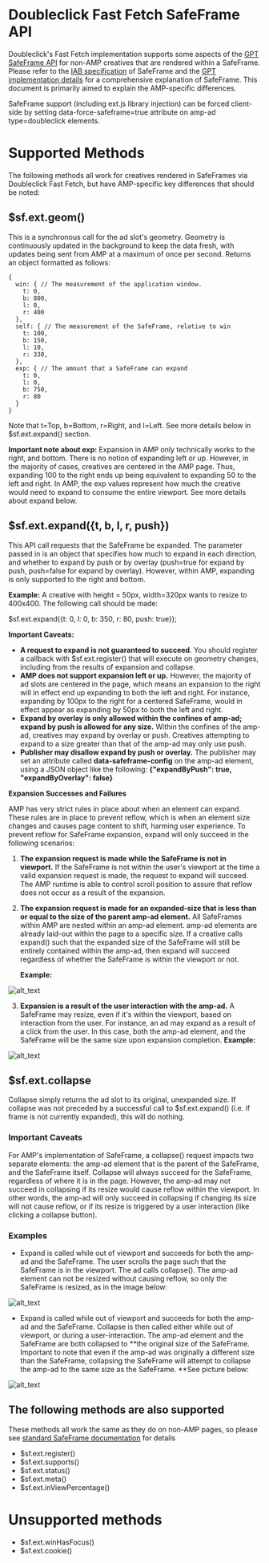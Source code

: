 # Doubleclick Fast Fetch SafeFrame API

Doubleclick's Fast Fetch implementation supports some aspects of the [GPT SafeFrame API](https://support.google.com/dfp_premium/answer/6023110) for non-AMP creatives that are rendered within a SafeFrame. Please refer to the [IAB specification](https://www.iab.com/wp-content/uploads/2014/08/SafeFrames_v1.1_final.pdf) of SafeFrame and the [GPT implementation details](https://support.google.com/dfp_premium/answer/6023110) for a comprehensive explanation of SafeFrame. This document is primarily aimed to explain the AMP-specific differences.

SafeFrame support (including ext.js library injection) can be forced client-side by setting data-force-safeframe=true attribute on amp-ad type=doubleclick elements.


# Supported Methods

The following methods all work for creatives rendered in SafeFrames via Doubleclick Fast Fetch, but have AMP-specific key differences that should be noted:


## $sf.ext.geom()

This is a synchronous call for the ad slot's geometry. Geometry is continuously updated in the background to keep the data fresh, with updates being sent from AMP at a maximum of once per second. Returns an object formatted as follows:


```
{
  win: { // The measurement of the application window.
    t: 0,
    b: 800,
    l: 0,
    r: 400
  },
  self: { // The measurement of the SafeFrame, relative to win
    t: 100,
    b: 150,
    l: 10,
    r: 330,
  },
  exp: { // The amount that a SafeFrame can expand
    t: 0,
    l: 0,
    b: 750,
    r: 80
  }
}
```


Note that t=Top, b=Bottom, r=Right, and l=Left. See more details below in $sf.ext.expand() section.

**Important note about exp:** Expansion in AMP only technically works to the right, and bottom. There is no notion of expanding left or up. However, in the majority of cases, creatives are centered in the AMP page. Thus, expanding 100 to the right ends up being equivalent to expanding 50 to the left and right. In AMP, the exp values represent how much the creative would need to expand to consume the entire viewport. See more details about expand below.


## \$sf.ext.expand({t, b, l, r, push})

This API call requests that the SafeFrame be expanded. The parameter passed in is an object that specifies how much to expand in each direction, and whether to expand by push or by overlay (push=true for expand by push, push=false for expand by overlay). However, within AMP, expanding is only supported to the right and bottom.

**Example:** A creative with height = 50px, width=320px wants to resize to 400x400. The following call should be made:

$sf.ext.expand({t: 0, l: 0, b: 350, r: 80, push: true});

**Important Caveats:**



*   **A request to expand is not guaranteed to succeed**. You should register a callback with $sf.ext.register() that will execute on geometry changes, including from the results of expansion and collapse.
*   **AMP does not support expansion left or up.** However, the majority of ad slots are centered in the page, which means an expansion to the right will in effect end up expanding to both the left and right. For instance, expanding by 100px to the right for a centered SafeFrame, would in effect appear as expanding by 50px to both the left and right.
*   **Expand by overlay is only allowed within the confines of amp-ad; expand by push is allowed for any size.** Within the confines of the amp-ad, creatives may expand by overlay or push. Creatives attempting to expand to a size greater than that of the amp-ad may only use push.
*   **Publisher may disallow expand by push or overlay.** The publisher may set an attribute called **data-safeframe-config** on the amp-ad element, using a JSON object like the following: **{"expandByPush": true, "expandByOverlay": false}**

**Expansion Successes and Failures**

AMP has very strict rules in place about when an element can expand. These rules are in place to prevent reflow, which is when an element size changes and causes page content to shift, harming user experience. To prevent reflow for SafeFrame expansion, expand will only succeed in the following scenarios:



1.  **The expansion request is made while the SafeFrame is not in viewport.** If the SafeFrame is not within the user's viewport at the time a valid expansion request is made, the request to expand will succeed. The AMP runtime is able to control scroll position to assure that reflow does not occur as a result of the expansion.
1.  **The expansion request is made for an expanded-size that is less than or equal to the size of the parent amp-ad element.** All SafeFrames within AMP are nested within an amp-ad element. amp-ad elements are already laid-out within the page to a specific size. If a creative calls expand() such that the expanded size of the SafeFrame will still be entirely contained within the amp-ad, then expand will succeed regardless of whether the SafeFrame is within the viewport or not.

	**Example:**


![alt_text](images/sf_example_1.png "image_tooltip")


3. **Expansion is a result of the user interaction with the amp-ad.** A SafeFrame may resize, even if it's within the viewport, based on interaction from the user. For instance, an ad may expand as a result of a click from the user. In this case, both the amp-ad element, and the SafeFrame will be the same size upon expansion completion. **Example:**


![alt_text](images/sf_example_2.png "image_tooltip")



## $sf.ext.collapse

Collapse simply returns the ad slot to its original, unexpanded size. If collapse was not preceded by a successful call to $sf.ext.expand() (i.e. if frame is not currently expanded), this will do nothing.


### Important Caveats

For AMP's implementation of SafeFrame, a collapse() request impacts two separate elements: the amp-ad element that is the parent of the SafeFrame, and the SafeFrame itself. Collapse will always succeed for the SafeFrame, regardless of where it is in the page. However, the amp-ad may not succeed in collapsing if its resize would cause reflow within the viewport. In other words, the amp-ad will only succeed in collapsing if changing its size will not cause reflow, or if its resize is triggered by a user interaction (like clicking a collapse button).


### Examples

*   Expand is called while out of viewport and succeeds for both the amp-ad and the SafeFrame. The user scrolls the page such that the SafeFrame is in the viewport. The ad calls collapse(). The amp-ad element can not be resized without causing reflow, so only the SafeFrame is resized, as in the image below:

![alt_text](images/sf_example_3.png "image_tooltip")

*   Expand is called while out of viewport and succeeds for both the amp-ad and the SafeFrame. Collapse is then called either while out of viewport, or during a user-interaction. The amp-ad element and the SafeFrame are both collapsed to **the original size of the SafeFrame. Important to note that even if the amp-ad was originally a different size than the SafeFrame, collapsing the SafeFrame will attempt to collapse the amp-ad to the same size as the SafeFrame. **See picture below:

![alt_text](images/sf_example_4.png "image_tooltip")

## The following methods are also supported

These methods all work the same as they do on non-AMP pages, so please see [standard SafeFrame documentation](https://www.iab.com/wp-content/uploads/2014/08/SafeFrames_v1.1_final.pdf) for details



*   $sf.ext.register()
*   $sf.ext.supports()
*   $sf.ext.status()
*   $sf.ext.meta()
*   $sf.ext.inViewPercentage()


# Unsupported methods



*   $sf.ext.winHasFocus()
*   $sf.ext.cookie()
